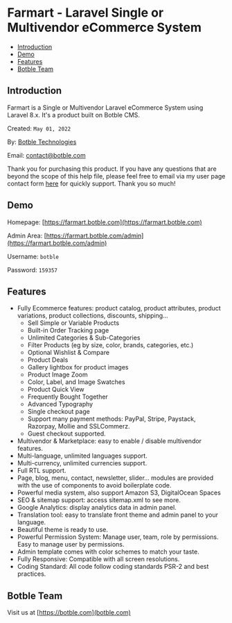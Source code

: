 # Farmart - Laravel Single or Multivendor eCommerce System

- [Introduction](#introduction)
- [Demo](#demo)
- [Features](#features)
- [Botble Team](#botble_team)

<a name="introduction"></a>
## Introduction

Farmart is a Single or Multivendor Laravel eCommerce System using Laravel 8.x. It's a product built on Botble CMS.

Created: `May 01, 2022`

By: [Botble Technologies](https://botble.com)

Email: [contact@botble.com](mailto:contact@botble.com)

Thank you for purchasing this product. If you have any questions that are beyond the scope of this help file, 
please feel free to email via my user page contact form [here](https://codecanyon.net.net/user/botble) for quickly support. Thank you so much!
		
<a name="demo"></a>
## Demo

Homepage: [https://farmart.botble.com](https://farmart.botble.com)

Admin Area: [https://farmart.botble.com/admin](https://farmart.botble.com/admin)

Username: `botble`

Password: `159357`

<a name="features"></a>
## Features

- Fully Ecommerce features: product catalog, product attributes, product variations, product collections, discounts, shipping…
  - Sell Simple or Variable Products
  - Built-in Order Tracking page
  - Unlimited Categories & Sub-Categories
  - Filter Products (eg by size, color, brands, categories, etc.)
  - Optional Wishlist & Compare
  - Product Deals
  - Gallery lightbox for product images
  - Product Image Zoom
  - Color, Label, and Image Swatches
  - Product Quick View
  - Frequently Bought Together
  - Advanced Typography
  - Single checkout page
  - Support many payment methods: PayPal, Stripe, Paystack, Razorpay, Mollie and SSLCommerz.
  - Guest checkout supported.
- Multivendor & Marketplace: easy to enable / disable multivendor features.
- Multi-language, unlimited languages support.
- Multi-currency, unlimited currencies support.
- Full RTL support.
- Page, blog, menu, contact, newsletter, slider… modules are provided with the use of components to avoid boilerplate code.
- Powerful media system, also support Amazon S3, DigitalOcean Spaces
- SEO & sitemap support: access sitemap.xml to see more.
- Google Analytics: display analytics data in admin panel.
- Translation tool: easy to translate front theme and admin panel to your language.
- Beautiful theme is ready to use.
- Powerful Permission System: Manage user, team, role by permissions. Easy to manage user by permissions.
- Admin template comes with color schemes to match your taste.
- Fully Responsive: Compatible with all screen resolutions.
- Coding Standard: All code follow coding standards PSR-2 and best practices.
		
<a name="botble_team"></a>
## Botble Team

Visit us at [https://botble.com](botble.com)


